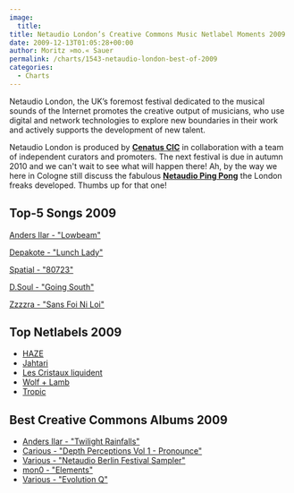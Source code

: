 ```yaml
---
image:
  title: 
title: Netaudio London’s Creative Commons Music Netlabel Moments 2009
date: 2009-12-13T01:05:28+00:00
author: Moritz »mo.« Sauer
permalink: /charts/1543-netaudio-london-best-of-2009
categories:
  - Charts
---
```



<div class="grid_7">
  <p>
    Netaudio London, the UK’s foremost festival dedicated to the musical sounds of the Internet promotes the creative output of musicians, who use digital and network technologies to explore new boundaries in their work and actively supports the development of new talent.<!--more-->
  </p>
  
  <p>
    Netaudio London is produced by <a href="http://cenatus.org"><strong>Cenatus CIC</strong></a> in collaboration with a team of independent curators and promoters. The next festival is due in autumn 2010 and we can't wait to see what will happen there! Ah, by the way we here in Cologne still discuss the fabulous <a href="http://www.netaudiolondon.cc/blog/143/ping-pong-pictures1"><strong>Netaudio Ping Pong</strong></a> the London freaks developed. Thumbs up for that one!
  </p>
</div>

<div class="clear">
</div>

<div class="grid_5">
  <h2>
    Top-5 Songs 2009
  </h2>
  
  <p>
    <a href="http://mp3.phlow.de/best-of-cc-music-2009/netaudio_london/anders_ilar_-_low_beam.mp3">Anders Ilar - "Lowbeam"</a>
  </p>
  
  <p>
    <a href="http://mp3.phlow.de/best-of-cc-music-2009/netaudio_london/depakote_-_lunch_lady.mp3">Depakote - "Lunch Lady"</a>
  </p>
  
  <p>
    <a href="http://mp3.phlow.de/best-of-cc-music-2009/netaudio_london/spatial_-_80723.mp3">Spatial - "80723"</a>
  </p>
  
  <p>
    <a href="http://mp3.phlow.de/best-of-cc-music-2009/netaudio_london/d.soul_-_going_south.mp3">D.Soul - "Going South"</a>
  </p>
  
  <p>
    <a href="http://mp3.phlow.de/best-of-cc-music-2009/netaudio_london/zzzzra_-_sans_foi_ni_loi.mp3">Zzzzra - "Sans Foi Ni Loi" </a>
  </p>
</div>

<div class="grid_4">
  <h2>
    Top Netlabels 2009
  </h2>
  
  <ul>
    <li>
      <a href="http://h-a-z-e.org/">HAZE</a>
    </li>
    <li>
      <a href="http://jahtari.org">Jahtari</a>
    </li>
    <li>
      <a href="http://www.lescristauxliquident.org">Les Cristaux liquident</a>
    </li>
    <li>
      <a href="http://www.wolflambmusic.com">Wolf + Lamb</a>
    </li>
    <li>
      <a href="http://www.tropic-netlabel.de">Tropic</a>
    </li>
  </ul>
</div>

<div class="grid_7">
  <h2>
    Best Creative Commons Albums 2009
  </h2>
  
  <ul>
    <li>
      <a href="http://ai.pinesky.com/">Anders Ilar - "Twilight Rainfalls"</a>
    </li>
    <li>
      <a href="http://www.pronounce-records.com/">Carious - "Depth Perceptions Vol 1 - Pronounce"</a>
    </li>
    <li>
      <a href="http://www.netaudioberlin.de/blog/free-festival-sampler/">Various - "Netaudio Berlin Festival Sampler"</a>
    </li>
    <li>
      <a href="http://kreislauf.org/v10/?p=1193">mon0 - "Elements"</a>
    </li>
    <li>
      <a href="http://www.inoquo.com/release.php?&id=30">Various - "Evolution Q"</a>
    </li>
  </ul>
</div>

<div class="clear">
</div>